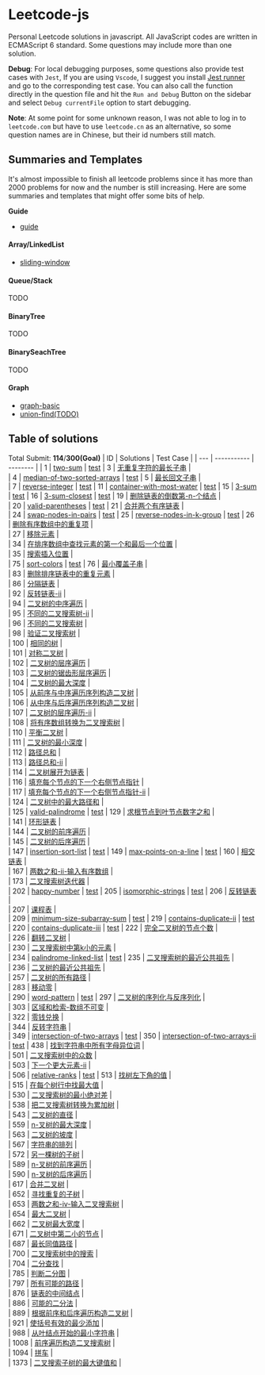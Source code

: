 # Leetcode-js

Personal Leetcode solutions in javascript. All JavaScript codes are written in ECMAScript 6 standard. Some questions may include more than one solution.

**Debug**:  For local debugging purposes, some questions also provide test cases with `Jest`, If you are using `Vscode`, I suggest you install [Jest runner](https://marketplace.visualstudio.com/items?itemName=firsttris.vscode-jest-runner) and go to the corresponding test case. You can also call the function directly in the question file and hit the `Run and Debug` Button on the sidebar and select `Debug currentFile` option to start debugging.

**Note**: At some point for some unknown reason, I was not able to log in to `leetcode.com` but have to use `leetcode.cn` as an alternative, so some question names are in Chinese, but their id numbers still match.

## Summaries and Templates
It's almost impossible to finish all leetcode problems since it has more than 2000 problems for now and the number is still increasing. Here are some summaries and templates that might offer some bits of help.

**Guide**
* [guide](docs/guide.md)
#### **Array/LinkedList**
* [sliding-window](docs/Array/sliding-window.md)
####  **Queue/Stack**
TODO
#### **BinaryTree**
TODO
####  **BinarySeachTree**
TODO
#### Graph
* [graph-basic](docs/Graph/graph-basic.md)
* [union-find(TODO)]()

## Table of solutions
Total Submit: **114**/**300(Goal)**
| ID | Solutions | Test Case |
  | --- | ----------- | -------- |
| 1 | [two-sum](./src/1.two-sum.js) |  [test](./test/1.two-sum.test.js)
| 3 | [无重复字符的最长子串](./src/3.无重复字符的最长子串.js) |  
| 4 | [median-of-two-sorted-arrays](./src/4.median-of-two-sorted-arrays.js) |  [test](./test/4.median-of-two-sorted-arrays.test.js)
| 5 | [最长回文子串](./src/5.最长回文子串.js) |  
| 7 | [reverse-integer](./src/7.reverse-integer.js) |  [test](./test/7.reverse-integer.test.js)
| 11 | [container-with-most-water](./src/11.container-with-most-water.js) |  [test](./test/11.container-with-most-water.test.js)
| 15 | [3-sum](./src/15.3-sum.js) |  [test](./test/15.3-sum.test.js)
| 16 | [3-sum-closest](./src/16.3-sum-closest.js) |  [test](./test/16.3-sum-closest.test.js)
| 19 | [删除链表的倒数第-n-个结点](./src/19.删除链表的倒数第-n-个结点.js) |  
| 20 | [valid-parentheses](./src/20.valid-parentheses.js) |  [test](./test/20.valid-parentheses.test.js)
| 21 | [合并两个有序链表](./src/21.合并两个有序链表.js) |  
| 24 | [swap-nodes-in-pairs](./src/24.swap-nodes-in-pairs.js) |  [test](./test/24.swap-nodes-in-pairs.test.js)
| 25 | [reverse-nodes-in-k-group](./src/25.reverse-nodes-in-k-group.js) |  [test](./test/25.reverse-nodes-in-k-group.test.js)
| 26 | [删除有序数组中的重复项](./src/26.删除有序数组中的重复项.js) |  
| 27 | [移除元素](./src/27.移除元素.js) |  
| 34 | [在排序数组中查找元素的第一个和最后一个位置](./src/34.在排序数组中查找元素的第一个和最后一个位置.js) |  
| 35 | [搜索插入位置](./src/35.搜索插入位置.js) |  
| 75 | [sort-colors](./src/75.sort-colors.js) |  [test](./test/75.sort-colors.test.js)
| 76 | [最小覆盖子串](./src/76.最小覆盖子串.js) |  
| 83 | [删除排序链表中的重复元素](./src/83.删除排序链表中的重复元素.js) |  
| 86 | [分隔链表](./src/86.分隔链表.js) |  
| 92 | [反转链表-ii](./src/92.反转链表-ii.js) |  
| 94 | [二叉树的中序遍历](./src/94.二叉树的中序遍历.js) |  
| 95 | [不同的二叉搜索树-ii](./src/95.不同的二叉搜索树-ii.js) |  
| 96 | [不同的二叉搜索树](./src/96.不同的二叉搜索树.js) |  
| 98 | [验证二叉搜索树](./src/98.验证二叉搜索树.js) |  
| 100 | [相同的树](./src/100.相同的树.js) |  
| 101 | [对称二叉树](./src/101.对称二叉树.js) |  
| 102 | [二叉树的层序遍历](./src/102.二叉树的层序遍历.js) |  
| 103 | [二叉树的锯齿形层序遍历](./src/103.二叉树的锯齿形层序遍历.js) |  
| 104 | [二叉树的最大深度](./src/104.二叉树的最大深度.js) |  
| 105 | [从前序与中序遍历序列构造二叉树](./src/105.从前序与中序遍历序列构造二叉树.js) |  
| 106 | [从中序与后序遍历序列构造二叉树](./src/106.从中序与后序遍历序列构造二叉树.js) |  
| 107 | [二叉树的层序遍历-ii](./src/107.二叉树的层序遍历-ii.js) |  
| 108 | [将有序数组转换为二叉搜索树](./src/108.将有序数组转换为二叉搜索树.js) |  
| 110 | [平衡二叉树](./src/110.平衡二叉树.js) |  
| 111 | [二叉树的最小深度](./src/111.二叉树的最小深度.js) |  
| 112 | [路径总和](./src/112.路径总和.js) |  
| 113 | [路径总和-ii](./src/113.路径总和-ii.js) |  
| 114 | [二叉树展开为链表](./src/114.二叉树展开为链表.js) |  
| 116 | [填充每个节点的下一个右侧节点指针](./src/116.填充每个节点的下一个右侧节点指针.js) |  
| 117 | [填充每个节点的下一个右侧节点指针-ii](./src/117.填充每个节点的下一个右侧节点指针-ii.js) |  
| 124 | [二叉树中的最大路径和](./src/124.二叉树中的最大路径和.js) |  
| 125 | [valid-palindrome](./src/125.valid-palindrome.js) |  [test](./test/125.valid-palindrome.test.js)
| 129 | [求根节点到叶节点数字之和](./src/129.求根节点到叶节点数字之和.js) |  
| 141 | [环形链表](./src/141.环形链表.js) |  
| 144 | [二叉树的前序遍历](./src/144.二叉树的前序遍历.js) |  
| 145 | [二叉树的后序遍历](./src/145.二叉树的后序遍历.js) |  
| 147 | [insertion-sort-list](./src/147.insertion-sort-list.js) |  [test](./test/147.insertion-sort-list.test.js)
| 149 | [max-points-on-a-line](./src/149.max-points-on-a-line.js) |  [test](./test/149.max-points-on-a-line.test.js)
| 160 | [相交链表](./src/160.相交链表.js) |  
| 167 | [两数之和-ii-输入有序数组](./src/167.两数之和-ii-输入有序数组.js) |  
| 173 | [二叉搜索树迭代器](./src/173.二叉搜索树迭代器.js) |  
| 202 | [happy-number](./src/202.happy-number.js) |  [test](./test/202.happy-number.test.js)
| 205 | [isomorphic-strings](./src/205.isomorphic-strings.js) |  [test](./test/205.isomorphic-strings.test.js)
| 206 | [反转链表](./src/206.反转链表.js) |  
| 207 | [课程表](./src/207.课程表.js) |  
| 209 | [minimum-size-subarray-sum](./src/209.minimum-size-subarray-sum.js) |  [test](./test/209.minimum-size-subarray-sum.test.js)
| 219 | [contains-duplicate-ii](./src/219.contains-duplicate-ii.js) |  [test](./test/219.contains-duplicate-ii.test.js)
| 220 | [contains-duplicate-iii](./src/220.contains-duplicate-iii.js) |  [test](./test/220.contains-duplicate-iii.test.js)
| 222 | [完全二叉树的节点个数](./src/222.完全二叉树的节点个数.js) |  
| 226 | [翻转二叉树](./src/226.翻转二叉树.js) |  
| 230 | [二叉搜索树中第k小的元素](./src/230.二叉搜索树中第k小的元素.js) |  
| 234 | [palindrome-linked-list](./src/234.palindrome-linked-list.js) |  [test](./test/234.palindrome-linked-list.test.js)
| 235 | [二叉搜索树的最近公共祖先](./src/235.二叉搜索树的最近公共祖先.js) |  
| 236 | [二叉树的最近公共祖先](./src/236.二叉树的最近公共祖先.js) |  
| 257 | [二叉树的所有路径](./src/257.二叉树的所有路径.js) |  
| 283 | [移动零](./src/283.移动零.js) |  
| 290 | [word-pattern](./src/290.word-pattern.js) |  [test](./test/290.word-pattern.test.js)
| 297 | [二叉树的序列化与反序列化](./src/297.二叉树的序列化与反序列化.js) |  
| 303 | [区域和检索-数组不可变](./src/303.区域和检索-数组不可变.js) |  
| 322 | [零钱兑换](./src/322.零钱兑换.js) |  
| 344 | [反转字符串](./src/344.反转字符串.js) |  
| 349 | [intersection-of-two-arrays](./src/349.intersection-of-two-arrays.js) |  [test](./test/349.intersection-of-two-arrays.test.js)
| 350 | [intersection-of-two-arrays-ii](./src/350.intersection-of-two-arrays-ii.js) |  [test](./test/350.intersection-of-two-arrays-ii.test.js)
| 438 | [找到字符串中所有字母异位词](./src/438.找到字符串中所有字母异位词.js) |  
| 501 | [二叉搜索树中的众数](./src/501.二叉搜索树中的众数.js) |  
| 503 | [下一个更大元素-ii](./src/503.下一个更大元素-ii.js) |  
| 506 | [relative-ranks](./src/506.relative-ranks.js) |  [test](./test/506.relative-ranks.test.js)
| 513 | [找树左下角的值](./src/513.找树左下角的值.js) |  
| 515 | [在每个树行中找最大值](./src/515.在每个树行中找最大值.js) |  
| 530 | [二叉搜索树的最小绝对差](./src/530.二叉搜索树的最小绝对差.js) |  
| 538 | [把二叉搜索树转换为累加树](./src/538.把二叉搜索树转换为累加树.js) |  
| 543 | [二叉树的直径](./src/543.二叉树的直径.js) |  
| 559 | [n-叉树的最大深度](./src/559.n-叉树的最大深度.js) |  
| 563 | [二叉树的坡度](./src/563.二叉树的坡度.js) |  
| 567 | [字符串的排列](./src/567.字符串的排列.js) |  
| 572 | [另一棵树的子树](./src/572.另一棵树的子树.js) |  
| 589 | [n-叉树的前序遍历](./src/589.n-叉树的前序遍历.js) |  
| 590 | [n-叉树的后序遍历](./src/590.n-叉树的后序遍历.js) |  
| 617 | [合并二叉树](./src/617.合并二叉树.js) |  
| 652 | [寻找重复的子树](./src/652.寻找重复的子树.js) |  
| 653 | [两数之和-iv-输入二叉搜索树](./src/653.两数之和-iv-输入二叉搜索树.js) |  
| 654 | [最大二叉树](./src/654.最大二叉树.js) |  
| 662 | [二叉树最大宽度](./src/662.二叉树最大宽度.js) |  
| 671 | [二叉树中第二小的节点](./src/671.二叉树中第二小的节点.js) |  
| 687 | [最长同值路径](./src/687.最长同值路径.js) |  
| 700 | [二叉搜索树中的搜索](./src/700.二叉搜索树中的搜索.js) |  
| 704 | [二分查找](./src/704.二分查找.js) |  
| 785 | [判断二分图](./src/785.判断二分图.js) |  
| 797 | [所有可能的路径](./src/797.所有可能的路径.js) |  
| 876 | [链表的中间结点](./src/876.链表的中间结点.js) |  
| 886 | [可能的二分法](./src/886.可能的二分法.js) |  
| 889 | [根据前序和后序遍历构造二叉树](./src/889.根据前序和后序遍历构造二叉树.js) |  
| 921 | [使括号有效的最少添加](./src/921.使括号有效的最少添加.js) |  
| 988 | [从叶结点开始的最小字符串](./src/988.从叶结点开始的最小字符串.js) |  
| 1008 | [前序遍历构造二叉搜索树](./src/1008.前序遍历构造二叉搜索树.js) |  
| 1094 | [拼车](./src/1094.拼车.js) |  
| 1373 | [二叉搜索子树的最大键值和](./src/1373.二叉搜索子树的最大键值和.js) |  
